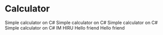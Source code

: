 # Calculator
Simple calculator on C#
Simple calculator on C#
Simple calculator on C#
Simple calculator on C#
IM HIRU
Hello friend Hello friend